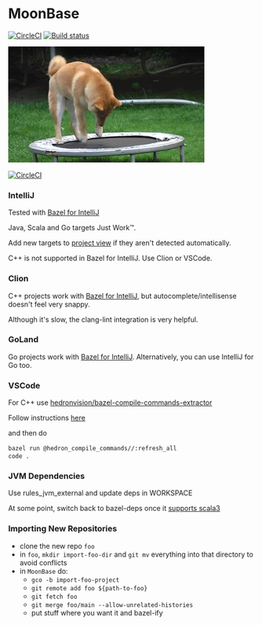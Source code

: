 # MoonBase

[![CircleCI](https://dl.circleci.com/status-badge/img/gh/muchq/MoonBase/tree/main.svg?style=svg)](https://dl.circleci.com/status-badge/redirect/gh/muchq/MoonBase/tree/main)
[![Build status](https://badge.buildkite.com/45b9e056ab54df4abc6ccad6b48a06c06fb23285ee679809c2.svg)](https://buildkite.com/muchq/moonbase)

![MoonBase](static_content/moon.gif)

[![CircleCI](https://dl.circleci.com/insights-snapshot/gh/muchq/MoonBase/main/moon-base/badge.svg?window=30d)](https://app.circleci.com/insights/github/muchq/MoonBase/workflows/moon-base/overview?branch=main&reporting-window=last-30-days&insights-snapshot=true)

### IntelliJ
Tested with [Bazel for IntelliJ](https://plugins.jetbrains.com/plugin/8609-bazel-for-intellij)

Java, Scala and Go targets Just Work™.

Add new targets to [project view](/.ijwb/.bazelproject) if they aren't detected automatically.

C++ is not supported in Bazel for IntelliJ. Use Clion or VSCode.

### Clion
C++ projects work with [Bazel for IntelliJ](https://plugins.jetbrains.com/plugin/8609-bazel-for-intellij), but autocomplete/intellisense doesn't feel very snappy.

Although it's slow, the clang-lint integration is very helpful.

### GoLand
Go projects work with [Bazel for IntelliJ](https://plugins.jetbrains.com/plugin/8609-bazel-for-intellij).
Alternatively, you can use IntelliJ for Go too.

### VSCode

For C++ use [hedronvision/bazel-compile-commands-extractor](https://github.com/hedronvision/bazel-compile-commands-extractor)

Follow instructions [here](https://github.com/hedronvision/bazel-compile-commands-extractor#vscode)

and then do
```
bazel run @hedron_compile_commands//:refresh_all
code .
```

### JVM Dependencies
Use rules_jvm_external and update deps in WORKSPACE

At some point, switch back to bazel-deps once it [supports scala3](https://github.com/bazeltools/bazel-deps/issues/326)

### Importing New Repositories
 - clone the new repo `foo`
 - in `foo`, `mkdir import-foo-dir` and `git mv` everything into that directory to avoid conflicts
 - in `MoonBase` do:
   - `gco -b import-foo-project`
   - `git remote add foo ${path-to-foo}`
   - `git fetch foo`
   - `git merge foo/main --allow-unrelated-histories`
   - put stuff where you want it and bazel-ify

